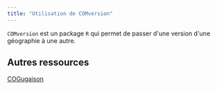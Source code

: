 ```yaml
---
title: "Utilisation de COMversion"
---
```


`COMversion` est un package `R` qui permet de passer d'une version
d'une géographie à une autre.



## Autres ressources

[COGugaison](https://github.com/antuki/COGugaison)

